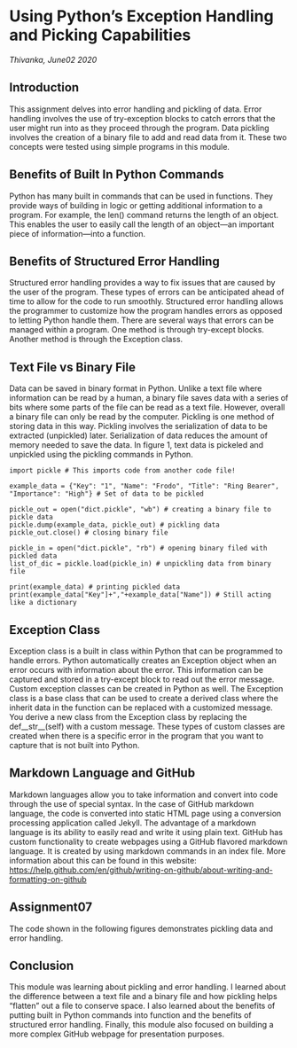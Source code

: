 # Using Python’s Exception Handling and Picking Capabilities

*Thivanka, June02 2020*

## Introduction
This assignment delves into error handling and pickling of data. Error handling involves the use of try-exception blocks to catch errors that the user might run into as they proceed through the program. Data pickling involves the creation of a binary file to add and read data from it. These two concepts were tested using simple programs in this module. 

## Benefits of Built In Python Commands
Python has many built in commands that can be used in functions. They provide ways of building in logic or getting additional information to a program. For example, the len() command returns the length of an object. This enables the user to easily call the length of an object—an important piece of information—into a function.

## Benefits of Structured Error Handling
Structured error handling provides a way to fix issues that are caused by the user of the program. These types of errors can be anticipated ahead of time to allow for the code to run smoothly. Structured error handling allows the programmer to customize how the program handles errors as opposed to letting Python handle them. There are several ways that errors can be managed within a program. One method is through try-except blocks. Another method is through the Exception class.

## Text File vs Binary File
Data can be saved in binary format in Python. Unlike a text file where information can be read by a human, a binary file saves data with a series of bits where some parts of the file can be read as a text file. However, overall a binary file can only be read by the computer. Pickling is one method of storing data in this way. Pickling involves the serialization of data to be extracted (unpickled) later. Serialization of data reduces the amount of memory needed to save the data. In figure 1, text data is pickeled and unpickled using the pickling commands in Python.

```
import pickle # This imports code from another code file!

example_data = {"Key": "1", "Name": "Frodo", "Title": "Ring Bearer", "Importance": "High"} # Set of data to be pickled

pickle_out = open("dict.pickle", "wb") # creating a binary file to pickle data
pickle.dump(example_data, pickle_out) # pickling data
pickle_out.close() # closing binary file

pickle_in = open("dict.pickle", "rb") # opening binary filed with pickled data
list_of_dic = pickle.load(pickle_in) # unpickling data from binary file

print(example_data) # printing pickled data
print(example_data["Key"]+","+example_data["Name"]) # Still acting like a dictionary
```

## Exception Class
Exception class is a built in class within Python that can be programmed to handle errors. Python automatically creates an Exception object when an error occurs with information about the error. This information can be captured and stored in a try-except block to read out the error message. Custom exception classes can be created in Python as well. The Exception class is a base class that can be used to create a derived class where the inherit data in the function can be replaced with a customized message. You derive a new class from the Exception class by replacing the def__str__(self) with a custom message. These types of custom classes are created when there is a specific error in the program that you want to capture that is not built into Python.

## Markdown Language and GitHub
Markdown languages allow you to take information and convert into code through the use of special syntax. In the case of GitHub markdown language, the code is converted into static HTML page using a conversion processing application called Jekyll. The advantage of a markdown language is its ability to easily read and write it using plain text. GitHub has custom functionality to create webpages using a GitHub flavored markdown language. It is created by using markdown commands in an index file. More information about this can be found in this website:
https://help.github.com/en/github/writing-on-github/about-writing-and-formatting-on-github

## Assignment07
The code shown in the following figures demonstrates pickling data and error handling.

## Conclusion
This module was learning about pickling and error handling. I learned about the difference between a text file and a binary file and how pickling helps “flatten” out a file to conserve space. I also learned about the benefits of putting built in Python commands into function and the benefits of structured error handling. Finally, this module also focused on building a more complex GitHub webpage for presentation purposes.
